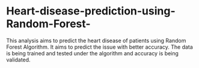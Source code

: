 # Heart-disease-prediction-using-Random-Forest-
This analysis aims to predict the heart disease of patients using Random Forest Algorithm. It aims to predict the issue with better accuracy. The data is being trained and tested under the algorithm and accuracy is being validated.
